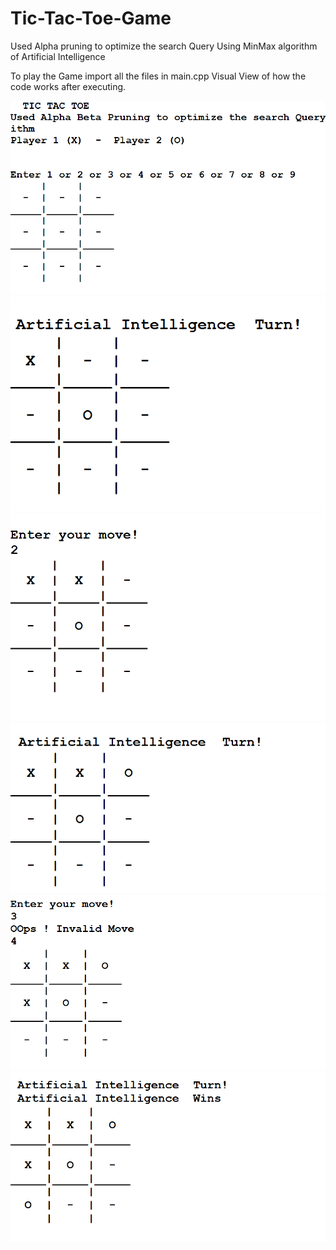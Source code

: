 # Tic-Tac-Toe-Game
Used Alpha pruning to optimize the search Query Using MinMax algorithm of Artificial Intelligence

To play the Game import all the files in main.cpp
Visual View of how the code works  after executing. 


![Image 1 ](https://github.com/killermayank/Tic-Tac-Toe-Game/blob/master/Pic1%20(6).png)
![Image 2 ](https://github.com/killermayank/Tic-Tac-Toe-Game/blob/master/Pic1%20(2).png)
![Image 3 ](https://github.com/killermayank/Tic-Tac-Toe-Game/blob/master/Pic1%20(3).png)
![Image 4 ](https://github.com/killermayank/Tic-Tac-Toe-Game/blob/master/Pic1%20(4).png)
![Image 5 ](https://github.com/killermayank/Tic-Tac-Toe-Game/blob/master/Screenshot_4.png)
![Image 6 ](https://github.com/killermayank/Tic-Tac-Toe-Game/blob/master/Pic1%20(5).png)
